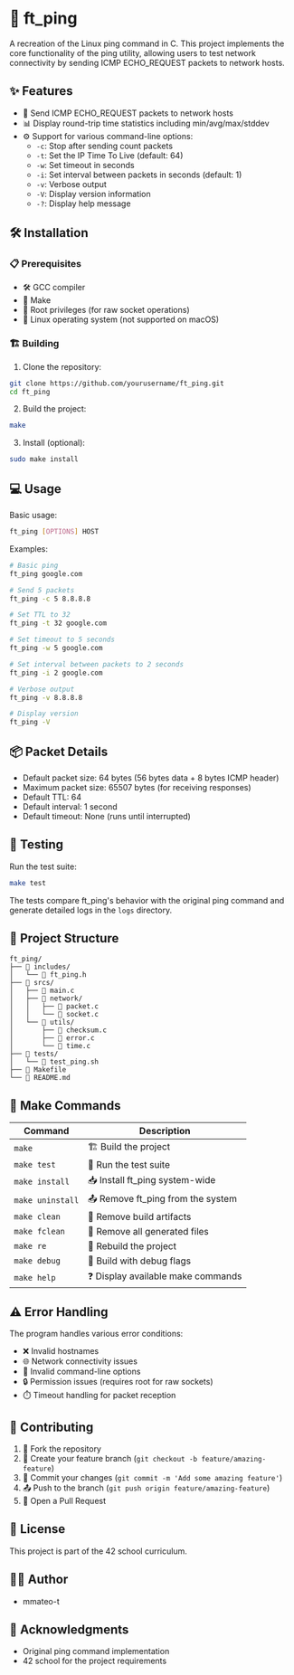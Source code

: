# 🚀 ft_ping

A recreation of the Linux ping command in C. This project implements the core functionality of the ping utility, allowing users to test network connectivity by sending ICMP ECHO_REQUEST packets to network hosts.

## ✨ Features

- 📡 Send ICMP ECHO_REQUEST packets to network hosts
- 📊 Display round-trip time statistics including min/avg/max/stddev
- ⚙️ Support for various command-line options:
  - `-c`: Stop after sending count packets
  - `-t`: Set the IP Time To Live (default: 64)
  - `-w`: Set timeout in seconds
  - `-i`: Set interval between packets in seconds (default: 1)
  - `-v`: Verbose output
  - `-V`: Display version information
  - `-?`: Display help message

## 🛠️ Installation

### 📋 Prerequisites

- 🛠️ GCC compiler
- 🔧 Make
- 🔐 Root privileges (for raw socket operations)
- 🐧 Linux operating system (not supported on macOS)

### 🏗️ Building

1. Clone the repository:
```bash
git clone https://github.com/yourusername/ft_ping.git
cd ft_ping
```

2. Build the project:
```bash
make
```

3. Install (optional):
```bash
sudo make install
```

## 💻 Usage

Basic usage:
```bash
ft_ping [OPTIONS] HOST
```

Examples:
```bash
# Basic ping
ft_ping google.com

# Send 5 packets
ft_ping -c 5 8.8.8.8

# Set TTL to 32
ft_ping -t 32 google.com

# Set timeout to 5 seconds
ft_ping -w 5 google.com

# Set interval between packets to 2 seconds
ft_ping -i 2 google.com

# Verbose output
ft_ping -v 8.8.8.8

# Display version
ft_ping -V
```

## 📦 Packet Details

- Default packet size: 64 bytes (56 bytes data + 8 bytes ICMP header)
- Maximum packet size: 65507 bytes (for receiving responses)
- Default TTL: 64
- Default interval: 1 second
- Default timeout: None (runs until interrupted)

## 🧪 Testing

Run the test suite:
```bash
make test
```

The tests compare ft_ping's behavior with the original ping command and generate detailed logs in the `logs` directory.

## 📁 Project Structure

```
ft_ping/
├── 📂 includes/
│   └── 📄 ft_ping.h
├── 📂 srcs/
│   ├── 📄 main.c
│   ├── 📂 network/
│   │   ├── 📄 packet.c
│   │   └── 📄 socket.c
│   └── 📂 utils/
│       ├── 📄 checksum.c
│       ├── 📄 error.c
│       └── 📄 time.c
├── 📂 tests/
│   └── 📄 test_ping.sh
├── 📄 Makefile
└── 📄 README.md
```

## 🔧 Make Commands

| Command | Description |
|---------|-------------|
| `make` | 🏗️ Build the project |
| `make test` | 🧪 Run the test suite |
| `make install` | 📥 Install ft_ping system-wide |
| `make uninstall` | 📤 Remove ft_ping from the system |
| `make clean` | 🧹 Remove build artifacts |
| `make fclean` | 🧹 Remove all generated files |
| `make re` | 🔄 Rebuild the project |
| `make debug` | 🐛 Build with debug flags |
| `make help` | ❓ Display available make commands |

## ⚠️ Error Handling

The program handles various error conditions:
- ❌ Invalid hostnames
- 🌐 Network connectivity issues
- 🚫 Invalid command-line options
- 🔒 Permission issues (requires root for raw sockets)
- ⏱️ Timeout handling for packet reception

## 🤝 Contributing

1. 🍴 Fork the repository
2. 🌿 Create your feature branch (`git checkout -b feature/amazing-feature`)
3. 💾 Commit your changes (`git commit -m 'Add some amazing feature'`)
4. 📤 Push to the branch (`git push origin feature/amazing-feature`)
5. 🔄 Open a Pull Request

## 📝 License

This project is part of the 42 school curriculum.

## 👨‍💻 Author

- mmateo-t

## 🙏 Acknowledgments

- Original ping command implementation
- 42 school for the project requirements
